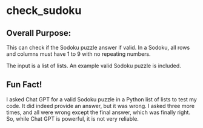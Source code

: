 # check_sudoku

## Overall Purpose:
This can check if the Sodoku puzzle answer if valid.  In a Sodoku, all rows and columns must have 1 to 9 with no repeating numbers.  

The input is a list of lists.  An example valid Sodoku puzzle is included.

## Fun Fact!
I asked Chat GPT for a valid Sodoku puzzle in a Python list of lists to test my code.  It did indeed provide an answer, but it was wrong.  I asked three more times, and all were wrong except the final answer, which was finally right.  So, while Chat GPT is powerful, it is not very reliable.
